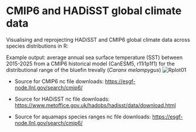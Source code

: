 # CMIP6 and HADiSST global climate data

Visualising and reprojecting HADiSST and CMIP6 global climate data across species distributions in R:

Example output: average annual sea surface temperature (SST) between 2015-2025 from a CMIP6 historical model (CanESM5, r11i1p1f1) for the distributional range of the bluefin trevally (*Caranx melampygus*)
![Rplot01](https://user-images.githubusercontent.com/93563980/173205656-8e9fe875-fc53-46a5-b261-3ac710d127fb.png)

- Source for CMIP6 nc file downloads: https://esgf-node.llnl.gov/search/cmip6/

- Source for HADiSST nc file downloads: https://www.metoffice.gov.uk/hadobs/hadisst/data/download.html

- Source for aquamaps species ranges nc file downloads: https://esgf-node.llnl.gov/search/cmip6/
